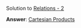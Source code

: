 Solution to [Relations - 2](https://www.hackerrank.com/challenges/relations-2/problem)

**Answer**: [Cartesian Products](https://en.wikipedia.org/wiki/Cartesian_product)
